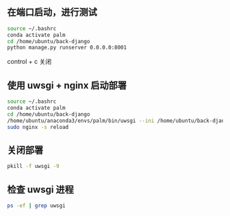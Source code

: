 ## 在端口启动，进行测试
``` bash
source ~/.bashrc
conda activate palm
cd /home/ubuntu/back-django
python manage.py runserver 0.0.0.0:8001
```
control + c 关闭

## 使用 uwsgi + nginx 启动部署
``` bash
source ~/.bashrc
conda activate palm
cd /home/ubuntu/back-django
/home/ubuntu/anaconda3/envs/palm/bin/uwsgi --ini /home/ubuntu/back-django/palm.ini
sudo nginx -s reload
```

## 关闭部署
``` bash
pkill -f uwsgi -9
```

## 检查 uwsgi 进程
``` bash
ps -ef | grep uwsgi
```